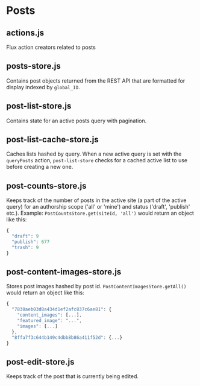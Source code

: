 Posts
=======

## actions.js
Flux action creators related to posts

## posts-store.js
Contains post objects returned from the REST API that are formatted for display indexed by `global_ID`.

## post-list-store.js
Contains state for an active posts query with pagination.

## post-list-cache-store.js
Caches lists hashed by query. When a new active query is set with the `queryPosts` action, `post-list-store` checks for a cached active list to use before creating a new one.

## post-counts-store.js
Keeps track of the number of posts in the active site (a part of the active query) for an authorship scope ('all' or 'mine') and status ('draft', 'publish' etc.).
Example: `PostCountsStore.get(siteId, 'all')` would return an object like this:
```js
{
  "draft": 9
  "publish": 677
  "trash": 9
}
```

## post-content-images-store.js
Stores post images hashed by post id.
`PostContentImagesStore.getAll()` would return an object like this:
```js
{
  "7830aeb03d8a434d1ef2afc837c6ae81": {
    "content_images": [...],
    "featured_image": "...",
    "images": [...]
  },
  "8ffa7f3c644b149c4dbb8b86a411f52d": {...}
}
```

## post-edit-store.js
Keeps track of the post that is currently being edited.

